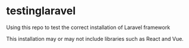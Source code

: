 # testinglaravel
Using this repo to test the correct installation of Laravel framework

This installation may or may not include libraries such as React and Vue.
